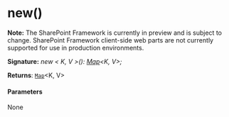 # new()
**Note:** The SharePoint Framework is currently in preview and is subject to change. SharePoint Framework client-side web parts are not currently supported for use in production environments.





**Signature:** _new < K, V >(): [Map](../../es6-collections.api/interface/map.md)<K, V>;_

**Returns**: [`Map`](../../es6-collections.api/interface/map.md)<K, V>





#### Parameters
None



